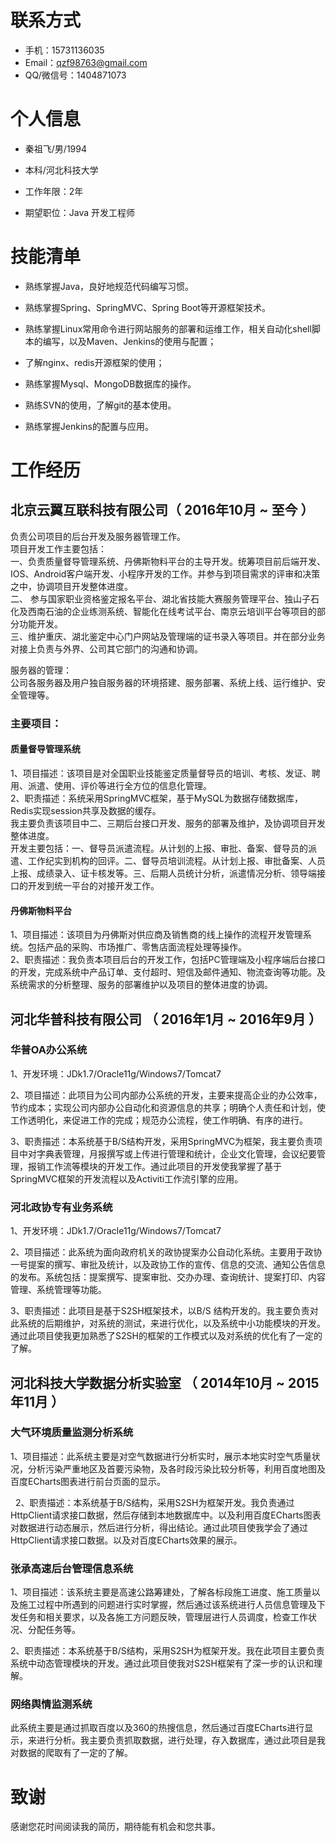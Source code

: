 
# 联系方式


- 手机：15731136035
- Email：qzf98763@gmail.com 
- QQ/微信号：1404871073

# 个人信息

 - 秦祖飞/男/1994
 - 本科/河北科技大学
 - 工作年限：2年

 - 期望职位：Java 开发工程师
 

# 技能清单

- 熟练掌握Java，良好地规范代码编写习惯。

- 熟练掌握Spring、SpringMVC、Spring Boot等开源框架技术。

- 熟练掌握Linux常用命令进行网站服务的部署和运维工作，相关自动化shell脚本的编写，以及Maven、Jenkins的使用与配置；

- 了解nginx、redis开源框架的使用；

- 熟练掌握Mysql、MongoDB数据库的操作。

- 熟练SVN的使用，了解git的基本使用。

- 熟练掌握Jenkins的配置与应用。



    
# 工作经历
## 北京云翼互联科技有限公司（ 2016年10月 ~ 至今 ）
负责公司项目的后台开发及服务器管理工作。  
项目开发工作主要包括：  
一、负责质量督导管理系统、丹佛斯物料平台的主导开发。统筹项目前后端开发、IOS、Android客户端开发、小程序开发的工作。并参与到项目需求的评审和决策之中，协调项目开发整体进度。  
二、 参与国家职业资格鉴定报名平台、湖北省技能大赛服务管理平台、独山子石化及西南石油的企业练测系统、智能化在线考试平台、南京云培训平台等项目的部分功能开发。  
三、维护重庆、湖北鉴定中心门户网站及管理端的证书录入等项目。并在部分业务对接上负责与外界、公司其它部门的沟通和协调。    

服务器的管理：  
公司各服务器及用户独自服务器的环境搭建、服务部署、系统上线、运行维护、安全管理等。  
### 主要项目：
####  质量督导管理系统
1、项目描述：该项目是对全国职业技能鉴定质量督导员的培训、考核、发证、聘用、派遣、使用、评价等进行全方位的信息化管理。  
2、职责描述：系统采用SpringMVC框架，基于MySQL为数据存储数据库，Redis实现session共享及数据的缓存。  
我主要负责该项目中二、三期后台接口开发、服务的部署及维护，及协调项目开发整体进度。  
开发主要包括：一、督导员派遣流程。从计划的上报、审批、备案、督导员的派遣、工作纪实到机构的回评。二、督导员培训流程。从计划上报、审批备案、人员上报、成绩录入、证卡核发等。三、后期人员统计分析，派遣情况分析、领导端接口的开发到统一平台的对接开发工作。  
#### 丹佛斯物料平台

1、项目描述：该项目为丹佛斯对供应商及销售商的线上操作的流程开发管理系统。包括产品的采购、市场推广、零售店面流程处理等操作。  
2、职责描述：我负责本项目后台的开发工作，包括PC管理端及小程序端后台接口的开发，完成系统中产品订单、支付超时、短信及邮件通知、物流查询等功能。及系统需求的分析整理、服务的部署维护以及项目的整体进度的协调。  

## 河北华普科技有限公司 （ 2016年1月 ~ 2016年9月 ）

### 华普OA办公系统 
  1、开发环境：JDk1.7/Oracle11g/Windows7/Tomcat7

  2、项目描述：此项目为公司内部办公系统的开发，主要来提高企业的办公效率，节约成本；实现公司内部办公自动化和资源信息的共享；明确个人责任和计划，使工作透明化，来促进工作的完成；规范办公流程，使工作明确、有序的进行。

  3、职责描述：本系统基于B/S结构开发，采用SpringMVC为框架，我主要负责项目中对字典表管理，月报撰写或上传进行管理和统计，企业文化管理，会议纪要管理，报销工作流等模块的开发工作。通过此项目的开发使我掌握了基于SpringMVC框架的开发流程以及Activiti工作流引擎的应用。  



### 河北政协专有业务系统 
1、开发环境：JDk1.7/Oracle11g/Windows7/Tomcat7  

2、项目描述：此系统为面向政府机关的政协提案办公自动化系统。主要用于政协一号提案的撰写、审批及统计，以及政协工作的宣传、信息的交流、通知公告信息的发布。系统包括：提案撰写、提案审批、交办办理、查询统计、提案打印、内容管理、系统管理等功能。  

3、职责描述：此项目是基于S2SH框架技术，以B/S 结构开发的。我主要负责对此系统的后期维护，对系统的测试，来进行优化，以及系统中小功能模块的开发。通过此项目使我更加熟悉了S2SH的框架的工作模式以及对系统的优化有了一定的了解。  
  



 
## 河北科技大学数据分析实验室 （ 2014年10月 ~ 2015年11月 ）

### 大气环境质量监测分析系统 

 1、项目描述：此系统主要是对空气数据进行分析实时，展示本地实时空气质量状况，分析污染严重地区及首要污染物，及各时段污染比较分析等，利用百度地图及百度ECharts图表进行前台页面的显示。  
 
  
 2、职责描述：本系统基于B/S结构，采用S2SH为框架开发。我负责通过HttpClient请求接口数据，然后存储到本地数据库中。以及利用百度ECharts图表对数据进行动态展示，然后进行分析，得出结论。通过此项目使我学会了通过HttpClient请求接口数据。以及对百度ECharts效果的展示。


### 张承高速后台管理信息系统  

 1、项目描述：该系统主要是高速公路筹建处，了解各标段施工进度、施工质量以及施工过程中所遇到的问题进行实时掌握，然后通过该系统进行人员信息管理及下发任务和相关要求，以及各施工方问题反映，管理层进行人员调度，检查工作状况、分配任务等。
 
 2、职责描述：本系统基于B/S结构，采用S2SH为框架开发。我在此项目主要负责系统中动态管理模块的开发。通过此项目使我对S2SH框架有了深一步的认识和理解。


### 网络舆情监测系统
 此系统主要是通过抓取百度以及360的热搜信息，然后通过百度ECharts进行显示，来进行分析。我主要负责抓取数据，进行处理，存入数据库，通过此项目是我对数据的爬取有了一定的了解。

# 致谢
 感谢您花时间阅读我的简历，期待能有机会和您共事。


